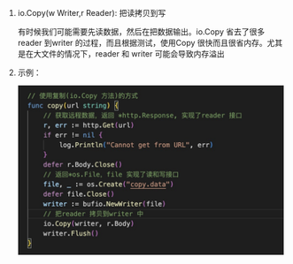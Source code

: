 1. io.Copy(w Writer,r Reader): 把读拷贝到写

   有时候我们可能需要先读数据，然后在把数据输出。io.Copy 省去了很多reader 到writer 的过程，而且根据测试，使用Copy 很快而且很省内存。尤其是在大文件的情况下，reader 和 writer 可能会导致内存溢出

2. 示例：

   ![image](../../assets/292.jpg)